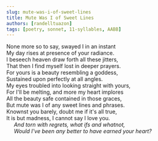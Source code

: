 ```yaml
---
slug: mute-was-i-of-sweet-lines
title: Mute Was I of Sweet Lines
authors: [randelltuazon]
tags: [poetry, sonnet, 11-syllables, AABB]
---
```


None more so to say, swayed I in an instant<br/>
My day rises at presence of your radiance.<br/>
I beseech heaven draw forth all these jitters,<br/>
That then I find myself lost in deeper prayers.<br/>
For yours is a beauty resembling a goddess,<br/>
Sustained upon perfectly at all angles.<br/>
My eyes troubled into looking straight with yours,<br/>
For I'll be melting, and more my heart implores<br/>
All the beauty safe contained in those graces,<br/>
But mute was I of any sweet lines and phrases.<br/>
Knownst you barely, doubt me if it's all true,<br/>
It is but madness, I cannot say I love you.<br/>
&nbsp;&nbsp;&nbsp;&nbsp; *And torn with regrets, what ifs and whatnot,*<br/>
&nbsp;&nbsp;&nbsp;&nbsp; *Would I've been any better to have earned your heart?*<br/>
